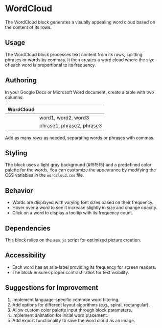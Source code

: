 # WordCloud

The WordCloud block generates a visually appealing word cloud based on the content of its rows.

## Usage

The WordCloud block processes text content from its rows, splitting phrases or words by commas. It then creates a word cloud where the size of each word is proportional to its frequency.

## Authoring

In your Google Docs or Microsoft Word document, create a table with two columns:

| WordCloud |                           |
|-----------|---------------------------|
|           | word1, word2, word3       |
|           | phrase1, phrase2, phrase3 |

Add as many rows as needed, separating words or phrases with commas.

## Styling

The block uses a light gray background (#f5f5f5) and a predefined color palette for the words. You can customize the appearance by modifying the CSS variables in the `wordcloud.css` file.

## Behavior

- Words are displayed with varying font sizes based on their frequency.
- Hover over a word to see it increase slightly in size and change opacity.
- Click on a word to display a tooltip with its frequency count.

## Dependencies

This block relies on the `aem.js` script for optimized picture creation.

## Accessibility

- Each word has an aria-label providing its frequency for screen readers.
- The block ensures proper contrast ratios for text visibility.

## Suggestions for Improvement

1. Implement language-specific common word filtering.
2. Add options for different layout algorithms (e.g., spiral, rectangular).
3. Allow custom color palette input through block parameters.
4. Implement animation for initial word placement.
5. Add export functionality to save the word cloud as an image.